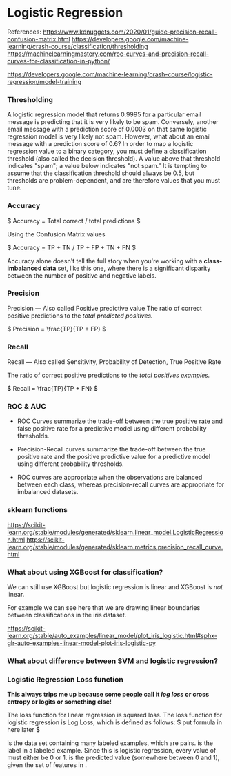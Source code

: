 # Logistic Regression  

References: 
https://www.kdnuggets.com/2020/01/guide-precision-recall-confusion-matrix.html
https://developers.google.com/machine-learning/crash-course/classification/thresholding
https://machinelearningmastery.com/roc-curves-and-precision-recall-curves-for-classification-in-python/ 

https://developers.google.com/machine-learning/crash-course/logistic-regression/model-training

### Thresholding 

A logistic regression model that returns 0.9995 for a particular email message is predicting that it is very likely to be spam. Conversely, another email message with a prediction score of 0.0003 on that same logistic regression model is very likely not spam. However, what about an email message with a prediction score of 0.6? In order to map a logistic regression value to a binary category, you must define a classification threshold (also called the decision threshold). A value above that threshold indicates "spam"; a value below indicates "not spam." It is tempting to assume that the classification threshold should always be 0.5, but thresholds are problem-dependent, and are therefore values that you must tune.

### Accuracy 

$ 
Accuracy = Total correct / total predictions
$ 

Using the Confusion Matrix values

$ 
Accuracy = TP + TN / TP + FP + TN + FN
$

Accuracy alone doesn't tell the full story when you're working with a **class-imbalanced data** set, like this one, where there is a significant disparity between the number of positive and negative labels.

### Precision 

Precision — Also called Positive predictive value
The ratio of correct positive predictions to the *total predicted positives.*

$
Precision = \frac{TP}{TP + FP}
$


### Recall 

Recall — Also called Sensitivity, Probability of Detection, True Positive Rate

The ratio of correct positive predictions to the *total positives examples.*

$
Recall = \frac{TP}{TP + FN}
$

### ROC & AUC 

* ROC Curves summarize the trade-off between the true positive rate and false positive rate for a predictive model using different probability thresholds.
    
* Precision-Recall curves summarize the trade-off between the true positive rate and the positive predictive value for a predictive model using different probability thresholds.

* ROC curves are appropriate when the observations are balanced between each class, whereas precision-recall curves are appropriate for imbalanced datasets.


### sklearn functions

https://scikit-learn.org/stable/modules/generated/sklearn.linear_model.LogisticRegression.html
https://scikit-learn.org/stable/modules/generated/sklearn.metrics.precision_recall_curve.html


### What about using XGBoost for classification? 

We can still use XGBoost but logistic regression is linear and XGBoost is *not* linear. 

For example we can see here that we are drawing linear boundaries between classifications in the iris dataset. 

https://scikit-learn.org/stable/auto_examples/linear_model/plot_iris_logistic.html#sphx-glr-auto-examples-linear-model-plot-iris-logistic-py 


### What about difference between SVM and logistic regression? 


### Logistic Regression Loss function 

**This always trips me up because some people call it *log loss* or cross entropy or logits or something else!**

The loss function for linear regression is squared loss. The loss function for logistic regression is Log Loss, which is defined as follows:
$
put formula in here later
$

is the data set containing many labeled examples, which are
pairs.
is the label in a labeled example. Since this is logistic regression, every value of
must either be 0 or 1.
is the predicted value (somewhere between 0 and 1), given the set of features in . 
